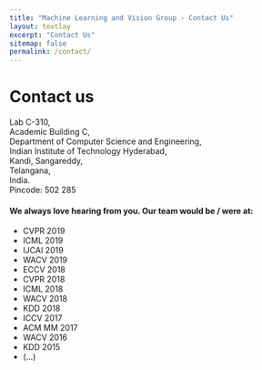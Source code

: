 ```yaml
---
title: "Machine Learning and Vision Group - Contact Us"
layout: textlay
excerpt: "Contact Us"
sitemap: false
permalink: /contact/
---
```


<h1 class='page-header'>
Contact us
</h1>

Lab C-310, <br/>
Academic Building C, <br/>
Department of Computer Science and Engineering, <br/>
Indian Institute of Technology Hyderabad, <br/>
Kandi, Sangareddy, <br/>
Telangana,<br/>
India. <br/>
Pincode: 502 285 

#### We always love hearing from you. Our team would be / were at:

* CVPR 2019
* ICML 2019
* IJCAI 2019
* WACV 2019
* ECCV 2018
* CVPR 2018
* ICML 2018
* WACV 2018
* KDD 2018
* ICCV 2017
* ACM MM 2017
* WACV 2016
* KDD 2015 
* (...)